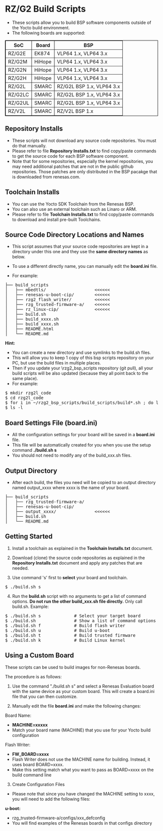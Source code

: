 # RZ/G2 Build Scripts

* These scripts allow you to build BSP software components outside of the Yocto build environment.
* The following boards are supported:

<table cellpadding=2 border=1 style="border:1px solid black; border-collapse: collapse;">
<tr><th>SoC</th><th>Board</th><th>BSP</th></tr>
<tr><td>RZ/G2E</td><td>EK874</td><td>VLP64 1.x, VLP64 3.x</td></tr>
<tr><td>RZ/G2M</td><td>HiHope</td><td>VLP64 1.x, VLP64 3.x</td></tr>
<tr><td>RZ/G2N</td><td>HiHope</td><td>VLP64 1.x, VLP64 3.x</td></tr>
<tr><td>RZ/G2H</td><td>HiHope</td><td>VLP64 1.x, VLP64 3.x</td></tr>
<tr><td>RZ/G2L</td><td>SMARC</td><td>RZ/G2L BSP 1.x, VLP64 3.x</td></tr>
<tr><td>RZ/G2LC</td><td>SMARC</td><td>RZ/G2L BSP 1.x, VLP64 3.x</td></tr>
<tr><td>RZ/G2UL</td><td>SMARC</td><td>RZ/G2L BSP 1.x, VLP64 3.x</td></tr>
<tr><td>RZ/V2L</td><td>SMARC</td><td>RZ/V2L BSP 1.x</td></tr>
</table>

## Repository Installs

* These scripts will not download any source code repositories. You must do that manually.
* Please refer to file **Repository Installs.txt** to find copy/paste commands to get the source code for each BSP software component.
* Note that for some repositories, especially the kernel repositories, you may need additional patches that are not in the public github repositories. Those patches are only distributed in the BSP pacakge that is downloaded from renesas.com.

## Toolchain Installs

* You can use the Yocto SDK Toolchain from the Renesas BSP.
* You can also use an external toolchain such as Linaro or ARM.
* Please refer to file **Toolchain Installs.txt** to find copy/paste commands to download and install pre-built Toolchains.

## Source Code Directory Locations and Names

* This script assumes that your source code repositories are kept in a directory under this one and they use the **same directory names** as below.
* To use a different directly name, you can manually edit the **board.ini** file.

* For example:
<pre>
├── build_scripts
│   ├── mbedtls/                   <<<<<<
│   ├── renesas-u-boot-cip/        <<<<<<
│   ├── rzg2_flash_writer/         <<<<<<
│   ├── rzg_trusted-firmware-a/    <<<<<<
│   ├── rz_linux-cip/              <<<<<<
│   ├── build.sh
│   ├── build_xxxx.sh
│   ├── build_xxxx.sh
│   ├── README.html
│   └── README.md
</pre>

**Hint:**<br>
* You can create a new directory and use symlinks to the build.sh files.
* This will allow you to keep 1 copy of this bsp scripts repository on your PC, but use the build files in multiple places.
* Then if you update your \rzg2\_bsp\_scripts repository (git pull), all your build scripts will be also updated (because they all point back to the same place).<br>
* For example:
<pre>
$ mkdir rzg2l_code
$ cd rzg2l_code
$ for i in ~/rzg2_bsp_scripts/build_scripts/build*.sh ; do ln -vs $i ; done
$ ls -l
</pre>

## Board Settings File (board.ini)

* All the configuration settings for your board will be saved in a **board.ini** file.
* This file will be automatically created for you when you use the setup command **./build.sh s**
* You should not need to modify any of the build_xxx.sh files.

## Output Directory

* After each build, the files you need will be copied to an output directory named output_xxxx where xxxx is the name of your board.

<pre>
├── build_scripts
│   ├── rzg_trusted-firmware-a/
│   ├── renesas-u-boot-cip/
│   ├── output_xxxx/               <<<<<<
│   ├── build.sh
│   └── README.md
</pre>

## Getting Started

1) Install a toolchain as explained in the **Toolchain Installs.txt** document.

2) Download (clone) the source code repositories as explained in the **Repository Installs.txt** document and apply any patches that are needed.

3) Use command 's' first to **select** your board and toolchain.
<pre>
$ ./build.sh s
</pre>

4) Run the **build.sh** script with no arguments to get a list of command options. **Do not run the other build_xxx.sh file directly.** Only call build.sh.
Example:
<pre>
$ ./build.sh s             # Select your target board
$ ./build.sh               # Show a list of command options
$ ./build.sh f             # Build flash writer
$ ./build.sh u             # Build u-boot
$ ./build.sh t             # Build trusted firmware
$ ./build.sh k             # Build Linux kernel
</pre>

## Using a Custom Board

These scripts can be used to build images for non-Renesas boards.

The procedure is as follows:

1) Use the command "./build.sh s" and select a Renesas Evaluation board with the same device as your custom board. This will create a board.ini file that you can then customize.

2) Manually edit the file **board.ini** and make the following changes:

Board Name:

* **MACHINE=xxxxx**
* Match your board name (MACHINE) that you use for your Yocto build configuration

Flash Writer:

* **FW_BOARD=xxxx**
* Flash Writer does not use the MACHINE name for building. Instead, it uses board BOARD=xxxx.
* Make this setting match what you want to pass as BOARD=xxxx on the build command line

3) Create Configuration Files

* Please note that since you have changed the MACHINE setting to xxxx, you will need to add the following files:

**u-boot:**

* rzg\_trusted-firmware-a/configs/xxx_defconfig
* You will find examples of the Renesas  boards in that configs directory

